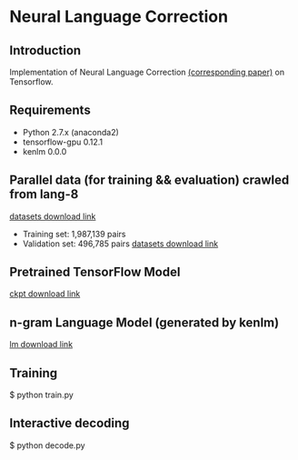 # Neural Language Correction

## Introduction

Implementation of Neural Language Correction [(corresponding paper)](http://arxiv.org/abs/1603.09727) on Tensorflow.

## Requirements

* Python 2.7.x (anaconda2)
* tensorflow-gpu 0.12.1
* kenlm 0.0.0

## Parallel data (for training && evaluation) crawled from lang-8

[datasets download link](https://pan.baidu.com/s/1C-YyN0QYY9utXUN7arzhkA)

* Training set: 1,987,139 pairs
* Validation set: 496,785 pairs
[datasets download link](https://pan.baidu.com/s/1C-YyN0QYY9utXUN7arzhkA)

## Pretrained TensorFlow Model

[ckpt download link](https://pan.baidu.com/s/1l6E5K08UkuCt4W0uq4f3Aw)

## n-gram Language Model (generated by kenlm)

[lm download link](https://pan.baidu.com/s/1TOgCCuHtZqv_OAD8ajPwWQ)

## Training

$ python train.py

## Interactive decoding

$ python decode.py

